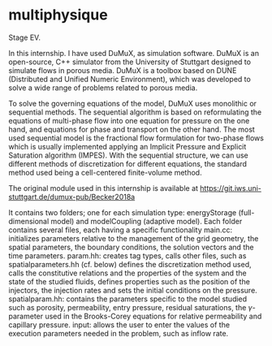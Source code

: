 # multiphysique
Stage EV.

In this internship. I have used DuMuX, as simulation software. DuMuX is an open-source, C++ simulator from the University of Stuttgart designed to simulate flows in porous media. DuMuX is a toolbox based on DUNE (Distributed and Unified Numeric Environment), which was developed to solve a wide range of problems related to porous media. 

To solve the governing equations of the model, DuMuX uses monolithic  or sequential methods. The sequential algorithm is based on reformulating the equations of multi-phase flow into one equation for
pressure on the one hand,  and equations for phase and transport on the other hand. The most used sequential model is the fractional flow formulation for two-phase flows which is usually implemented applying an Implicit Pressure and Explicit Saturation algorithm (IMPES). 
 With the sequential structure, we can use different methods of discretization for different equations, the standard method used being a cell-centered finite-volume method. 
 
 The original module used in this internship is available at https://git.iws.uni-stuttgart.de/dumux-pub/Becker2018a  

 It contains two folders; one for each simulation type: energyStorage (full-dimensional model) and modelCoupling (adaptive model). Each folder contains several files, each having a specific functionality
main.cc: initializes parameters relative to the management of the grid geometry, the spatial parameters, the  boundary conditions, the solution vectors and the time parameters.
param.hh: creates tag types, calls other files, such as spatialparameters.hh  (cf. below) defines the discretization method used, calls the constitutive relations and the properties of the system and the state of the studied fluids, defines  properties such as the position  of the injectors, the injection rates and sets the initial conditions on the pressure.
spatialparam.hh: contains the parameters specific to the model studied such as porosity,  permeability, entry pressure, residual saturations, the $\gamma$-parameter used in the Brooks-Corey equations  for relative permeability and capillary pressure.
input: allows the user to enter the values of the execution parameters needed in the problem, such as inflow rate.
